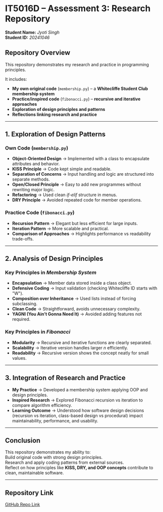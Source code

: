 # IT5016D – Assessment 3: Research Repository  
**Student Name:** *Jyoti Singh*  
**Student ID:** *20241046*  

## Repository Overview  
This repository demonstrates my research and practice in programming principles.  

It includes:  
- **My own original code** (`membership.py`) – a **Whitecliffe Student Club membership system**  
- **Practice/inspired code** (`fibonacci.py`) – **recursive and iterative approaches**  
- **Exploration of design principles and patterns**  
- **Reflections linking research and practice**  

---

##  1. Exploration of Design Patterns  

### Own Code (`membership.py`)  
- **Object-Oriented Design** → Implemented with a class to encapsulate attributes and behavior.  
- **KISS Principle** → Code kept simple and readable.  
- **Separation of Concerns** → Input handling and logic are structured into separate methods.  
- **Open/Closed Principle** → Easy to add new programmes without rewriting major logic.  
- **Refactoring** → Used clean *if-elif* structure in menus.  
- **DRY Principle** → Avoided repeated code for member operations.  

### Practice Code (`fibonacci.py`)  
- **Recursion Pattern** → Elegant but less efficient for large inputs.  
- **Iteration Pattern** → More scalable and practical.  
- **Comparison of Approaches** → Highlights performance vs readability trade-offs.  

---

## 2. Analysis of Design Principles  

### Key Principles in *Membership System*  
- **Encapsulation** → Member data stored inside a class object.  
- **Defensive Coding** → Input validation (checking Whitecliffe ID starts with "W").  
- **Composition over Inheritance** → Used lists instead of forcing subclassing.  
- **Clean Code** → Straightforward, avoids unnecessary complexity.  
- **YAGNI (You Ain’t Gonna Need It)** → Avoided adding features not required.  

###  Key Principles in *Fibonacci*  
- **Modularity** → Recursive and iterative functions are clearly separated.  
- **Scalability** → Iterative version handles larger *n* efficiently.  
- **Readability** → Recursive version shows the concept neatly for small values.  

---

## 3. Integration of Research and Practice  
- **My Practice** → Developed a membership system applying OOP and design principles.  
- **Inspired Research** → Explored Fibonacci recursion vs iteration to compare algorithm efficiency.  
- **Learning Outcome** → Understood how software design decisions (recursion vs iteration, class-based design vs procedural) impact maintainability, performance, and usability.  

---

## Conclusion  
This repository demonstrates my ability to:  
Build original code with strong design principles.  
Research and apply coding patterns from external sources.  
Reflect on how principles like **KISS, DRY, and OOP concepts** contribute to clean, maintainable software.  

---


## Repository Link
[GitHub Repo Link](https://github.com/IT5016-Assessment3-20241046/IT5016_ASSESSMENT3_20241046.git)
